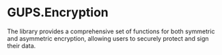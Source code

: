 # GUPS.Encryption
The library provides a comprehensive set of functions for both symmetric and asymmetric encryption, allowing users to securely protect and sign their data.
